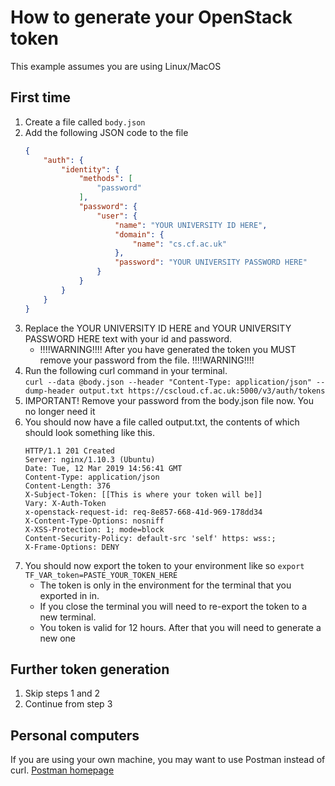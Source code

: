 # How to generate your OpenStack token
This example assumes you are using Linux/MacOS
## First time
1. Create a file called `body.json`
1. Add the following JSON code to the file
   ```json
   {
       "auth": {
           "identity": {
               "methods": [
                   "password"
               ],
               "password": {
                   "user": {
                       "name": "YOUR UNIVERSITY ID HERE",
                       "domain": {
                           "name": "cs.cf.ac.uk"
                       },
                       "password": "YOUR UNIVERSITY PASSWORD HERE"
                   }
               }
           }
       }
   }
   ```
1. Replace the YOUR UNIVERSITY ID HERE and YOUR UNIVERSITY PASSWORD HERE text with your id and password.
   - !!!!WARNING!!!! After you have generated the token you MUST remove your password from the file. !!!!WARNING!!!!
1. Run the following curl command in your terminal.  
`curl --data @body.json --header "Content-Type: application/json" --dump-header output.txt https://cscloud.cf.ac.uk:5000/v3/auth/tokens`
1. IMPORTANT! Remove your password from the body.json file now. You no longer need it
1. You should now have a file called output.txt, the contents of which should look something like this.
   ```
   HTTP/1.1 201 Created
   Server: nginx/1.10.3 (Ubuntu)
   Date: Tue, 12 Mar 2019 14:56:41 GMT
   Content-Type: application/json
   Content-Length: 376
   X-Subject-Token: [[This is where your token will be]]
   Vary: X-Auth-Token
   x-openstack-request-id: req-8e857-668-41d-969-178dd34
   X-Content-Type-Options: nosniff
   X-XSS-Protection: 1; mode=block
   Content-Security-Policy: default-src 'self' https: wss:;
   X-Frame-Options: DENY
   ```
7. You should now export the token to your environment like so `export TF_VAR_token=PASTE_YOUR_TOKEN_HERE`  
   - The token is only in the environment for the terminal that you exported in in.
   - If you close the terminal you will need to re-export the token to a new terminal.
   - You token is valid for 12 hours. After that you will need to generate a new one


## Further token generation
1. Skip steps 1 and 2
1. Continue from step 3


## Personal computers
If you are using your own machine, you may want to use Postman instead of curl.
[Postman homepage](www.getpostman.com)
